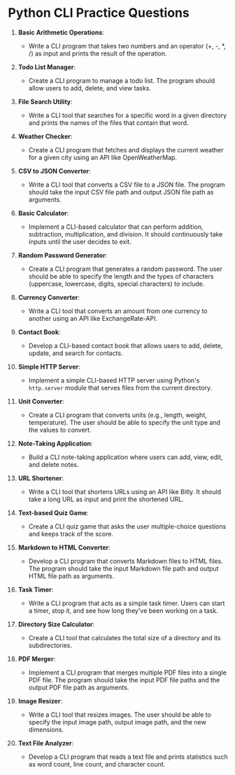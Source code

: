 # Python CLI Practice Questions

1. **Basic Arithmetic Operations**:
   - Write a CLI program that takes two numbers and an operator (+, -, *, /) as input and prints the result of the operation.

2. **Todo List Manager**:
   - Create a CLI program to manage a todo list. The program should allow users to add, delete, and view tasks.

3. **File Search Utility**:
   - Write a CLI tool that searches for a specific word in a given directory and prints the names of the files that contain that word.

4. **Weather Checker**:
   - Create a CLI program that fetches and displays the current weather for a given city using an API like OpenWeatherMap.

5. **CSV to JSON Converter**:
   - Write a CLI tool that converts a CSV file to a JSON file. The program should take the input CSV file path and output JSON file path as arguments.

6. **Basic Calculator**:
   - Implement a CLI-based calculator that can perform addition, subtraction, multiplication, and division. It should continuously take inputs until the user decides to exit.

7. **Random Password Generator**:
   - Create a CLI program that generates a random password. The user should be able to specify the length and the types of characters (uppercase, lowercase, digits, special characters) to include.

8. **Currency Converter**:
   - Write a CLI tool that converts an amount from one currency to another using an API like ExchangeRate-API.

9. **Contact Book**:
   - Develop a CLI-based contact book that allows users to add, delete, update, and search for contacts.

10. **Simple HTTP Server**:
    - Implement a simple CLI-based HTTP server using Python's `http.server` module that serves files from the current directory.

11. **Unit Converter**:
    - Create a CLI program that converts units (e.g., length, weight, temperature). The user should be able to specify the unit type and the values to convert.

12. **Note-Taking Application**:
    - Build a CLI note-taking application where users can add, view, edit, and delete notes.

13. **URL Shortener**:
    - Write a CLI tool that shortens URLs using an API like Bitly. It should take a long URL as input and print the shortened URL.

14. **Text-based Quiz Game**:
    - Create a CLI quiz game that asks the user multiple-choice questions and keeps track of the score.

15. **Markdown to HTML Converter**:
    - Develop a CLI program that converts Markdown files to HTML files. The program should take the input Markdown file path and output HTML file path as arguments.

16. **Task Timer**:
    - Write a CLI program that acts as a simple task timer. Users can start a timer, stop it, and see how long they've been working on a task.

17. **Directory Size Calculator**:
    - Create a CLI tool that calculates the total size of a directory and its subdirectories.

18. **PDF Merger**:
    - Implement a CLI program that merges multiple PDF files into a single PDF file. The program should take the input PDF file paths and the output PDF file path as arguments.

19. **Image Resizer**:
    - Write a CLI tool that resizes images. The user should be able to specify the input image path, output image path, and the new dimensions.

20. **Text File Analyzer**:
    - Develop a CLI program that reads a text file and prints statistics such as word count, line count, and character count.
